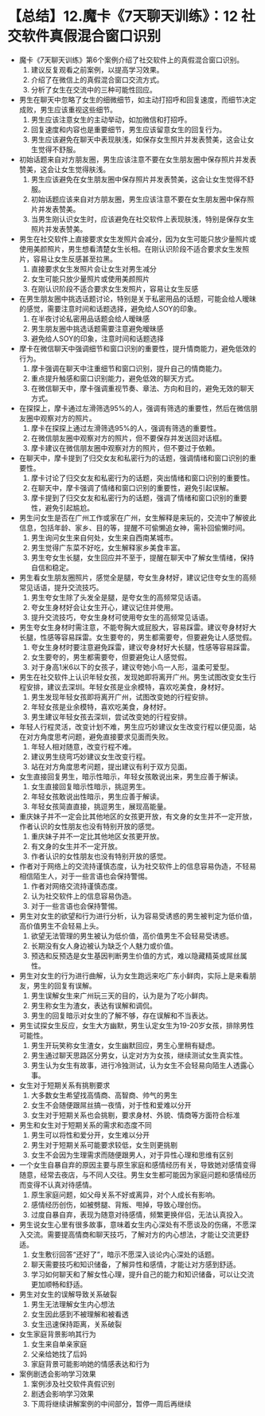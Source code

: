 # 【总结】12.魔卡《7天聊天训练》：12 社交软件真假混合窗口识别

-   魔卡《7天聊天训练》第6个案例介绍了社交软件上的真假混合窗口识别。
    1.  建议反复观看之前案例，以提高学习效果。
    2.  介绍了在微信上的真假混合窗口交流方式。
    3.  分析了女生在交流中的三种可能性回应。
-   男生在聊天中忽略了女生的细微细节，如主动打招呼和回复速度，而细节决定成败，男生应该重视这些细节。
    1.  男生应该注意女生的主动举动，如加微信和打招呼。
    2.  回复速度和内容也是重要细节，男生应该留意女生的回复行为。
    3.  男生应该避免在聊天中表现肤浅，如保存女生照片并发表赞美，这会让女生觉得不舒服。
-   初始话题来自对方朋友圈，男生应该注意不要在女生朋友圈中保存照片并发表赞美，这会让女生觉得肤浅。
    1.  男生应该避免在女生朋友圈中保存照片并发表赞美，这会让女生觉得不舒服。
    2.  初始话题应该来自对方朋友圈，男生应该注意不要在女生朋友圈中保存照片并发表赞美。
    3.  当男生刚认识女生时，应该避免在社交软件上表现肤浅，特别是保存女生照片并发表赞美。
-   男生在社交软件上直接要求女生发照片会减分，因为女生可能只放少量照片或使用美颜照片，男生想看清楚女生长相。在刚认识阶段不适合要求女生发照片，容易让女生反感甚至拉黑。
    1.  直接要求女生发照片会让女生对男生减分
    2.  女生可能只放少量照片或使用美颜照片
    3.  在刚认识阶段不适合要求女生发照片，容易让女生反感
-   在男生朋友圈中挑选话题讨论，特别是关于私密用品的话题，可能会给人暧昧的感觉，需要注意时间和话题选择，避免给人SOY的印象。
    1.  在半夜讨论私密用品话题会给人暧昧感
    2.  男生朋友圈中挑选话题需要注意避免暧昧感
    3.  避免给人SOY的印象，注意时间和话题选择
-   摩卡在微信聊天中强调细节和窗口识别的重要性，提升情商能力，避免低效的行为。
    1.  摩卡强调在聊天中注重细节和窗口识别，提升自己的情商能力。
    2.  重点提升触感和窗口识别能力，避免低效的聊天方式。
    3.  在微信聊天中，摩卡强调重视节奏、章法、方向和目的，避免无效的聊天方式。
-   在探探上，摩卡通过左滑筛选95%的人，强调有筛选的重要性，然后在微信朋友圈中观察对方的照片。
    1.  摩卡在探探上通过左滑筛选95%的人，强调有筛选的重要性。
    2.  在微信朋友圈中观察对方的照片，但不要保存并发送回对话框。
    3.  摩卡建议在微信朋友圈中观察对方的照片，但不要过于依赖。
-   在聊天中，摩卡提到了归交女友和私密行为的话题，强调情绪和窗口识别的重要性。
    1.  摩卡讨论了归交女友和私密行为的话题，突出情绪和窗口识别的重要性。
    2.  在聊天中，摩卡强调了情绪和窗口识别的重要性，避免引起误解。
    3.  摩卡提到了归交女友和私密行为的话题，强调了情绪和窗口识别的重要性，避免引起尴尬。
-   男生问女生是否在广州工作或家在广州，女生解释是来玩的，交流中了解彼此信息，包括年龄、家乡、目的等，提醒不可偷懒追女神，需补回偷懒时间。
    1.  男生询问女生来自何处，女生来自西南某城市。
    2.  男生觉得广东菜不好吃，女生解释家乡美食丰富。
    3.  男生夸女生长腿，女生回应并不至于，提醒在聊天中了解女生情绪，保持自信和稳定。
-   男生看女生朋友圈照片，感觉全是腿，夸女生身材好，建议记住夸女生的高频常见话语，提升交流技巧。
    1.  男生夸女生除了头发全是腿，是夸女生的高频常见话语。
    2.  夸女生身材好会让女生开心，建议记住并使用。
    3.  提升交流技巧，夸女生身材可使用夸女生的高频常见话语。
-   男生夸女生身材时需注意，不能夸胸大或屁股大，容易踩雷。建议夸身材好大长腿，性感等容易踩雷。女生要夸的，男生都需要夸，但要避免让人感觉假。
    1.  夸女生身材时要注意避免踩雷，建议夸身材好大长腿，性感等容易踩雷。
    2.  女生要夸的，男生都需要夸，但要避免让人感觉假。
    3.  对于身高1米6以下的女孩子，建议夸她小鸟一人形，温柔可爱型。
-   男生在社交软件上认识年轻女孩，发现她即将离开广州。男生试图改变女生行程安排，建议去深圳。年轻女孩是业余模特，喜欢吃美食，身材好。
    1.  男生发现年轻女孩即将离开广州，试图改变她的行程安排。
    2.  年轻女孩是业余模特，喜欢吃美食，身材好。
    3.  男生建议年轻女孩去深圳，尝试改变她的行程安排。
-   年轻人行程灵活，改变计划不难，男生应巧妙建议女生改变行程以便见面，站在对方角度思考问题，避免直接要求见面而失败。
    1.  年轻人相对随意，改变行程不难。
    2.  建议男生绕弯巧妙建议女生改变行程。
    3.  站在对方角度思考问题，提出建议有利于双方见面。
-   女生直接回复男生，暗示性暗示，年轻女孩敢说出来，男生应善于解读。
    1.  女生直接回复暗示性暗示，挑逗男生。
    2.  年轻女孩敢说出性暗示，男生应善于解读。
    3.  年轻女孩简直直接，挑逗男生，展现高能量。
-   重庆妹子并不一定会比其他地区的女孩更开放，有文身的女生并不一定开放，作者认识的女性朋友也没有特别开放的感觉。
    1.  重庆妹子并不一定比其他地区女孩更开放。
    2.  有文身的女生并不一定开放。
    3.  作者认识的女性朋友也没有特别开放的感觉。
-   作者对于网络上的交流持谨慎态度，认为社交软件上的信息容易伪造，不轻易相信陌生人，对于一些言语也会保持警惕。
    1.  作者对网络交流持谨慎态度。
    2.  认为社交软件上的信息容易伪造。
    3.  对于一些言语也会保持警惕。
-   男生对女生的欲望和行为进行分析，认为容易受诱惑的男生被判定为低价值，高价值男生不会轻易上头。
    1.  欲望无法管理的男生被认为低价值，高价值男生不会轻易受诱惑。
    2.  长期没有女人身边被认为缺乏个人魅力或价值。
    3.  预选和反预选是女生基因判断男生价值的方式，难以隐藏精英或屌丝属性。
-   男生对女生的行为进行曲解，认为女生跑远来吃广东小鲜肉，实际上是来看朋友，男生的回复有误解。
    1.  男生误解女生来广州玩三天的目的，认为是为了吃小鲜肉。
    2.  男生称女生为渣女，表达有误解和调侃。
    3.  男生的回复暗示对女生的了解不够，存在误解和不当表达。
-   男生试探女生反应，女生大方幽默，男生认定女生为19-20岁女孩，排除男性可能性。
    1.  男生开玩笑称女生渣女，女生幽默回应，男生心里稍有疑虑。
    2.  男生通过聊天思路区分男女，认定对方为女孩，继续测试女生真实性。
    3.  男生认为女生有故事，进行冷独测试，认为女生不会轻易向陌生人透露心事。
-   女生对于短期关系有挑剔要求
    1.  大多数女生希望找高情商、高智商、帅气的男生
    2.  女生不会随便跟屌丝搞一夜情，对于性和爱难以分开
    3.  女生对于短期关系也会挑剔，要求身材、外貌、情商等方面符合标准
-   男生和女生对于短期关系的需求和态度不同
    1.  男生可以将性和爱分开，女生难以分开
    2.  男生对于短期关系可能要求较低，女生则更挑剔
    3.  女生不会因为生理需求而随便跟男人，对于异性心理和思维有区别
-   一个女生自暴自弃的原因主要与原生家庭和感情经历有关，导致她对感情变得随意，经常去夜店，与不同人交往。男生女生都可能因为家庭问题和感情经历而变得不认真对待感情。
    1.  原生家庭问题，如父母关系不好或离异，对个人成长有影响。
    2.  感情经历创伤，如被劈腿、背叛、甩掉，导致心理创伤。
    3.  过度自暴自弃，表现为随意对待感情，频繁更换伴侣，无法认真投入。
-   男生说女生心里有很多故事，意味着女生内心深处有不愿谈及的伤痛，不愿深入交流。需要提高情商和聊天技巧，了解对方的内心想法，才能让交流更舒适。
    1.  女生敷衍回答“还好了”，暗示不愿深入谈论内心深处的话题。
    2.  聊天需要技巧和知识储备，了解异性和感情，才能让对方感到舒适。
    3.  学习如何聊天和了解女性心理，提升自己的能力和知识储备，可以让交流更加顺畅和舒适。
-   男生对女生的误解导致关系破裂
    1.  男生无法理解女生内心想法
    2.  女生因此感到不被理解和被看透
    3.  女生迅速保持距离，关系破裂
-   女生家庭背景影响其行为
    1.  女生来自单亲家庭
    2.  父亲给她找了后妈
    3.  家庭背景可能影响她的情感表达和行为
-   案例剧透会影响学习效果
    1.  案例涉及社交软件真假识别
    2.  剧透会影响学习效果
    3.  下周将继续讲解案例的中间部分，暂停一周后再继续